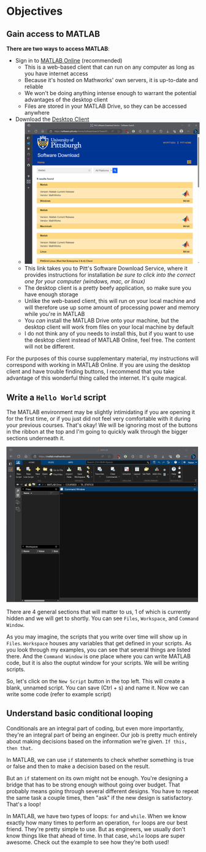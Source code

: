 # Objectives

## Gain access to MATLAB

**There are two ways to access MATLAB**:
- Sign in to [MATLAB Online](https://www.mathworks.com/products/matlab-online.html) (recommended)
    - This is a web-based client that can run on any computer as long as you have internet access
    - Because it's hosted on Mathworks' own servers, it is up-to-date and reliable
    - We won't be doing anything intense enough to warrant the potential advantages of the desktop client
    - Files are stored in your MATLAB Drive, so they can be accessed anywhere
- Download the [Desktop Client](https://software.pitt.edu/Home/SoftwareSearch?SearchText=Matlab&PlatformId=0)
    - <img src="../images/sds-matlab-results.png" alt="search results" width="500" />
    - This link takes you to Pitt's Software Download Service, where it provides instructions for installation *be sure to click into the correct one for your computer (windows, mac, or linux)*
    - The desktop client is a pretty beefy application, so make sure you have enough storage
    - Unlike the web-based client, this will run on your local machine and will therefore use up some amount of processing power and memory while you're in MATLAB
    - You *can* install the MATLAB Drive onto your machine, but the desktop client will work from files on your local machine by default
    - I do not think any of you needs to install this, but if you want to use the desktop client instead of MATLAB Online, feel free. The content will not be different.

For the purposes of this course supplementary material, my instructions will correspond with working in MATLAB Online. If you are using the desktop client and have trouble finding buttons, I recommend that you take advantage of this wonderful thing called the internet. It's quite magical.

## Write a `Hello World` script

The MATLAB environment may be slightly intimidating if you are opening it for the first time, or if you just did not feel very comfortable with it during your previous courses. That's okay! We will be ignoring most of the buttons in the ribbon at the top and I'm going to quickly walk through the bigger sections underneath it.

<img src="../images/initial-matlab-environment.png" alt="initial MATLAB environment" width="500" />

There are 4 general sections that will matter to us, 1 of which is currently hidden and we will get to shortly. You can see `Files`, `Workspace`, and `Command Window`.

As you may imagine, the scripts that you write over time will show up in `Files`. `Workspace` houses any variables that get defined in your scripts. As you look through my examples, you can see that several things are listed there. And the `Command Window` is one place where you can write MATLAB code, but it is also the ouptut window for your scripts. We will be writing scripts.

So, let's click on the `New Script` button in the top left. This will create a blank, unnamed script. You can save (Ctrl + s) and name it. Now we can write some code (refer to example script)

## Understand basic conditional looping

Conditionals are an integral part of coding, but even more importantly, they're an integral part of being an engineer. Our job is pretty much entirely about making decisions based on the information we're given. `If this, then that`.

In MATLAB, we can use `if` statements to check whether something is true or false and then to make a decision based on the result.

But an `if` statement on its own might not be enough. You're designing a bridge that has to be strong enough without going over budget. That probably means going through several different designs. You have to repeat the same task a couple times, then "ask" if the new design is satisfactory. That's a loop!

In MATLAB, we have two types of loops: `for` and `while`. When we know exactly how many times to perform an operation, `for` loops are our best friend. They're pretty simple to use. But as engineers, we usually don't know things like that ahead of time. In that case, `while` loops are super awesome. Check out the example to see how they're both used!